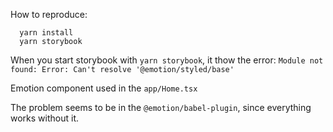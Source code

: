 How to reproduce: 

```
  yarn install
  yarn storybook
```

When you start storybook with `yarn storybook`, it thow the error: `Module not found: Error: Can't resolve '@emotion/styled/base'`

Emotion component used in the `app/Home.tsx`

The problem seems to be in the `@emotion/babel-plugin`, since everything works without it.
